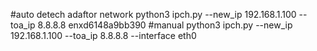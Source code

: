 #auto detech adaftor network
python3 ipch.py --new_ip 192.168.1.100 --toa_ip 8.8.8.8 enxd6148a9bb390
#manual
python3 ipch.py --new_ip 192.168.1.100 --toa_ip 8.8.8.8 --interface eth0
